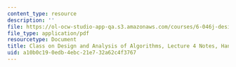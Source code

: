 ```yaml
---
content_type: resource
description: ''
file: https://ol-ocw-studio-app-qa.s3.amazonaws.com/courses/6-046j-design-and-analysis-of-algorithms-spring-2015/a10b0c190edb4ebc21e732a62c4f3767_MIT6_046JS15_writtenlec4.pdf
file_type: application/pdf
resourcetype: Document
title: Class on Design and Analysis of Algorithms, Lecture 4 Notes, Handwritten
uid: a10b0c19-0edb-4ebc-21e7-32a62c4f3767
---
```

